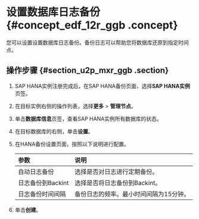 # 设置数据库日志备份 {#concept_edf_12r_ggb .concept}

您可以设置设置数据库日志备份。备份日志可以帮助您将数据库还原到指定时间点。

## 操作步骤 {#section_u2p_mxr_ggb .section}

1.  SAP HANA实例注册完成后，在SAP HANA备份页面，选择**SAP HANA实例**页签。
2.  在目标实例右侧的操作列表，选择**更多** \> **管理节点**。
3.  单击**数据库信息**页签，查看SAP HANA实例所有数据库的状态。
4.  在目标数据库的右侧，单击**设置**。
5.  在HANA备份设置页面，按照以下说明进行配置。

    |参数|说明|
    |:-|:-|
    |自动日志备份|选择是否对日志进行定期备份。|
    |日志备份到Backint|选择是否将日志备份到Backint。|
    |日志备份时间间隔|备份日志的频率。最小时间间隔为15分钟。|

6.  单击**创建**。

